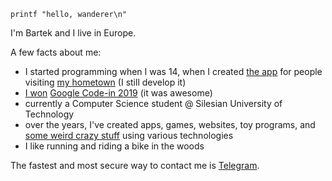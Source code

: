 `printf "hello, wanderer\n"`

I'm Bartek and I live in Europe.

A few facts about me:

- I started programming when I was 14, when I created [the app](https://otwartaturystyka.pl) for people visiting [my hometown](https://en.wikipedia.org/wiki/Rudy,_Silesian_Voivodeship) (I still develop it)
- [I won](https://opensource.googleblog.com/2020/02/announcing-our-google-code-in-2019.html) [Google Code-in 2019](https://codein.withgoogle.com/archive/) (it was awesome)
- currently a Computer Science student @ Silesian University of Technology
- over the years, I've created apps, games, websites, toy programs, and [some weird crazy stuff](https://youtu.be/WWUe42dH6nw) using various technologies
- I like running and riding a bike in the woods

The fastest and most secure way to contact me is [Telegram](https://t.me/bartekpacia).
